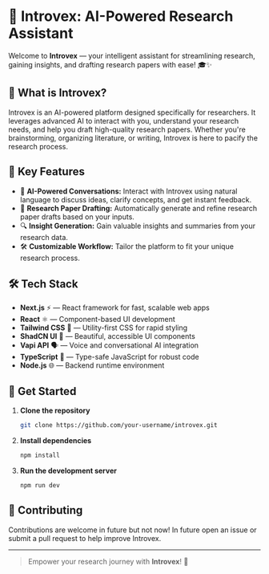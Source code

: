 # 🚀 Introvex: AI-Powered Research Assistant

Welcome to **Introvex** — your intelligent assistant for streamlining research, gaining insights, and drafting research papers with ease! 🎓✨

## 🧠 What is Introvex?

Introvex is an AI-powered platform designed specifically for researchers. It leverages advanced AI to interact with you, understand your research needs, and help you draft high-quality research papers. Whether you're brainstorming, organizing literature, or writing, Introvex is here to pacify the research process.

## 💬 Key Features

- 🤖 **AI-Powered Conversations:** Interact with Introvex using natural language to discuss ideas, clarify concepts, and get instant feedback.
- 📄 **Research Paper Drafting:** Automatically generate and refine research paper drafts based on your inputs.
- 🔍 **Insight Generation:** Gain valuable insights and summaries from your research data.
- 🛠️ **Customizable Workflow:** Tailor the platform to fit your unique research process.

## 🛠️ Tech Stack

- **Next.js** ⚡ — React framework for fast, scalable web apps
- **React** ⚛️ — Component-based UI development
- **Tailwind CSS** 🎨 — Utility-first CSS for rapid styling
- **ShadCN UI** 🧩 — Beautiful, accessible UI components
- **Vapi API** 🗣️ — Voice and conversational AI integration
- **TypeScript** 📝 — Type-safe JavaScript for robust code
- **Node.js** 🌐 — Backend runtime environment

## 🌟 Get Started

1. **Clone the repository**
    ```bash
    git clone https://github.com/your-username/introvex.git
    ```
2. **Install dependencies**
    ```bash
    npm install
    ```
3. **Run the development server**
    ```bash
    npm run dev
    ```

## 🤝 Contributing

Contributions are welcome in future but not now! In future open an issue or submit a pull request to help improve Introvex.

---

> Empower your research journey with **Introvex**! 🚀
